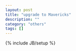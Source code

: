```yaml
---
layout: post
title: "upgrade to Mavericks"
description: ""
category: "others"
tags: []
---
```

{% include JB/setup %}
